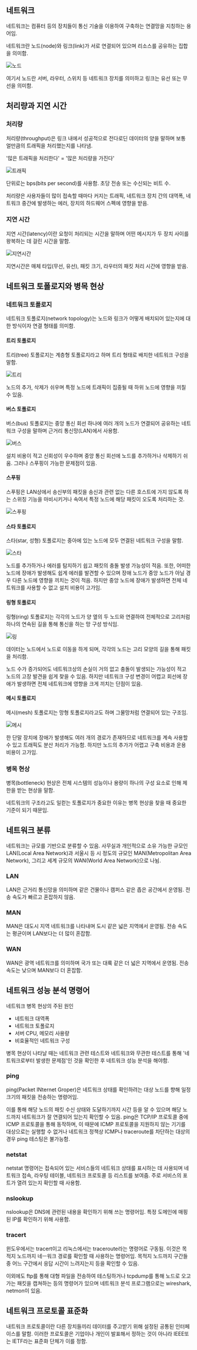 ## 네트워크

네트워크는 컴퓨터 등의 장치들이 통신 기술을 이용하여 구축하는 연결망을 지칭하는 용어임.

네트워크란 노드(node)와 링크(link)가 서로 연결되어 있으며 리소스를 공유하는 집합을 의미함.

![노드](https://github.com/user-attachments/assets/4d665bda-0330-4d63-a171-73752f2a7558)


여기서 노드란 서버, 라우터, 스위치 등 네트워크 장치를 의미하고 링크는 유선 또는 무선을 의미함.

## 처리량과 지연 시간

### 처리량

처리량(throughput)은 링크 내에서 성공적으로 전다로딘 데이터의 양을 말하며 보통 얼만큼의 트래픽을 처리했는지를 나타냄.

'많은 트래픽을 처리한다' = '많은 처리량을 가진다'

![트래픽](https://github.com/user-attachments/assets/5f2686db-7973-4af1-b880-442aafd36eba)


단위로는 bps(bits per second)를 사용함. 초당 전송 또는 수신되는 비트 수.

처리량은 사용자들이 많이 접속할 때마다 커지는 트래픽, 네트워크 장치 간의 대역폭, 네트워크 중간에 발생하는 에러, 장치의 하드웨어 스펙에 영향을 받음.

### 지연 시간

지연 시간(latency)이란 요청이 처리되는 시간을 말하며 어떤 메시지가 두 장치 사이를 왕복하는 데 걸린 시간을 말함.

![지연시간](https://github.com/user-attachments/assets/0ad3c2b7-6e3b-4bf8-810e-4cf390d298dc)


지연시간은 매체 타입(무선, 유선), 패킷 크기, 라우터의 패킷 처리 시간에 영향을 받음.

## 네트워크 토폴로지와 병목 현상

### 네트워크 토폴로지

네트워크 토폴로지(network topology)는 노드와 링크가 어떻게 배치되어 있는지에 대한 방식이자 연결 형태를 의미함.

#### 트리 토폴로지

트리(tree) 토폴로지는 계층형 토폴로지라고 하며 트리 형태로 배치한 네트워크 구성을 말함.

![트리](https://github.com/user-attachments/assets/20159c28-a2f9-43dc-9d1b-3532047120e7)


노드의 추가, 삭제가 쉬우며 특정 노드에 트래픽이 집중될 때 하위 노드에 영향을 끼칠 수 있음.

#### 버스 토폴로지

버스(bus) 토폴로지는 중앙 통신 회선 하나에 여러 개의 노드가 연결되어 공유하는 네트워크 구성을 말하며 근거리 통신망(LAN)에서 사용함.

![버스](https://github.com/user-attachments/assets/ca86f9be-c2b8-402c-909e-8018b3e08e78)


설치 비용이 적고 신회성이 우수하며 중앙 통신 회선에 노드를 추가하거나 삭제하기 쉬움. 그러나 스푸핑이 가능한 문제점이 있음.

#### 스푸핑

스푸핑은 LAN상에서 송신부의 패킷을 송신과 관련 없는 다른 호스트에 가지 않도록 하는 스위칭 기능을 마비시키거나 속여서 특정 노드에 해당 패킷이 오도록 처리하는 것.

![스푸핑](https://github.com/user-attachments/assets/9bfd57e7-5b93-4af5-974b-450dc0227664)


#### 스타 토폴로지

스타(star, 성형) 토폴로지는 중아에 있는 노드에 모두 연결된 네트워크 구성을 말함.

![스타](https://github.com/user-attachments/assets/a5b5e3a7-7eed-4ae1-9bd6-e84df42be4e7)


노드를 추가하거나 에러를 탐지하기 쉽고 패킷의 충돌 발생 가능성이 적음. 또한, 어떠한 노드에 장애가 발생해도 쉽게 에러를 발견할 수 있으며 장애 노드가 중앙 노드가 아닐 경우 다른 노드에 영향을 끼치는 것이 적음. 하지만 중앙 노드에 장애가 발생하면 전체 네트워크를 사용할 수 없고 설치 비용이 고가임.

#### 링형 토폴로지

링형(ring) 토폴로지는 각각의 노드가 양 옆의 두 노드와 연결하여 전체적으로 고리처럼 하나의 연속된 길을 통해 통신을 하는 망 구성 방식임.

![링](https://github.com/user-attachments/assets/3a4df12d-6000-4316-9e9a-f72e0aab56a0)


데이터는 노드에서 노드로 이동을 하게 되며, 각각의 노드는 고리 모양의 길을 통해 패킷을 처리함.

노드 수가 증가되어도 네트워크상의 손실이 거의 없고 충돌이 발생되는 가능성이 적고 노드의 고장 발견을 쉽게 찾을 수 있음. 하지만 네트워크 구성 변경이 어렵고 회선에 장애가 발생하면 전체 네트워크에 영향을 크게 끼치는 단점이 있음.

#### 메시 토폴로지

메시(mesh) 토폴로지는 망형 토폴로지라고도 하며 그물망처럼 연결되어 있는 구조임.

![메시](https://github.com/user-attachments/assets/966a0b69-197e-48d7-aa9e-cf59dd90d7e6)


한 단말 장치에 장애가 발생해도 여러 개의 경로가 존재하므로 네트워크를 계속 사용할 수 있고 트래픽도 분산 처리가 가능함. 하지만 노드의 추가가 어렵고 구축 비용과 운용 비용이 고가임.

### 병목 현상

병목(bottleneck) 현상은 전체 시스템의 성능이나 용량이 하나의 구성 요소로 인해 제한을 받는 현상을 말함.

네트워크의 구조라고도 일컫는 토폴로지가 중요한 이유는 병목 현상을 찾을 때 중요한 기준이 되기 때문임.

## 네트워크 분류

네트워크는 규모를 기반으로 분류할 수 있음. 사무실과 개인적으로 소유 가능한 규모인 LAN(Local Area Network)과 서울시 등 시 정도의 규모인 MAN(Metropolitan Area Network), 그리고 세계 규모의 WAN(World Area Network)으로 나뉨.

### LAN

LAN은 근거리 통신망을 의미하며 같은 건물이나 캠퍼스 같은 좁은 공간에서 운영됨. 전송 속도가 빠르고 혼잡하지 않음.

### MAN

MAN은 대도시 지역 네트워크를 나타내며 도시 같은 넓은 지역에서 운영됨. 전송 속도는 평균이며 LAN보다는 더 많이 혼잡함.

### WAN

WAN은 광역 네트워크를 의미하며 국가 또는 대륙 같은 더 넓은 지역에서 운영됨. 전송 속도는 낮으며 MAN보다 더 혼잡함.

## 네트워크 성능 분석 명령어

네트워크 병목 현상의 주된 원인

-   네트워크 대역폭
-   네트워크 토폴로지
-   서버 CPU, 메모리 사용량
-   비효율적인 네트워크 구성

병목 현상이 나타날 때는 네트워크 관련 테스트와 네트워크와 무관한 테스트를 통해 '네트워크로부터 발생한 문제점'인 것을 확인한 후 네트워크 성능 분석을 해야함.

### ping

ping(Packet INternet Groper)은 네트워크 상태를 확인하려는 대상 노드를 향해 일정 크기의 패킷을 전송하는 명령어임.

이를 통해 해당 노드의 패킷 수신 상태와 도달하기까지 시간 등을 알 수 있으며 해당 노드까지 네트워크가 잘 연결되어 있는지 확인할 수 있음. ping은 TCP/IP 프로토콜 중에 ICMP 프로토콜을 통해 동작하며, 이 때문에 ICMP 프로토콜을 지원하지 않는 기기를 대상으로는 실행할 수 없거나 네트워크 정책상 ICMP나 traceroute를 차단하는 대상의 경우 ping 테스팅은 불가능함.

### netstat

netstat 명령어는 접속되어 있는 서비스들의 네트워크 상태를 표시하는 데 사용되며 네트워크 접속, 라우팅 테이블, 네트워크 프로토콜 등 리스트를 보여줌. 주로 서비스의 포트가 열려 있는지 확인할 때 사용함.

### nslookup

nslookup은 DNS에 관련된 내용을 확인하기 위해 쓰는 명령어임. 특정 도메인에 매핑된 IP를 확인하기 위해 사용함.

### tracert

윈도우에서는 tracert이고 리눅스에서는 traceroute라는 명령어로 구동됨. 이것은 목적지 노드까지 네ㅡ워크 경로를 확인할 때 사용하는 명령어임. 목적지 노드까지 구간들 중 어느 구간에서 응답 시간이 느려지는지 등을 확인할 수 있음.

이외에도 ftp를 통해 대형 파일을 전송하여 테스팅하거나 tcpdump를 통해 노드로 오고가는 패킷을 캡쳐하는 등의 명령어가 있으며 네트워크 분석 프로그램으로는 wireshark, netmon이 있음.

## 네트워크 프로토콜 표준화

내트워크 프로토콜이란 다른 장치들끼리 데이터를 주고받기 위해 설정된 공통된 인터페이스를 말함. 이러한 프로토콜은 기업이나 개인이 발표해서 정하는 것이 아니라 IEEE또는 IETF라는 표준화 단체가 이를 정함.
